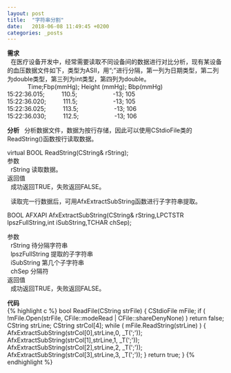 ```yaml
---
layout: post
title:  "字符串分割"
date:   2018-06-08 11:49:45 +0200
categories: _posts
---
```

**需求**  
&nbsp;&nbsp;在医疗设备开发中，经常需要读取不同设备间的数据进行对比分析，现有某设备的血压数据文件如下，类型为ASII，用“;”进行分隔，第一列为日期类型，第二列为double类型，第三列为int类型，第四列为double。  
&nbsp;&nbsp;&nbsp;&nbsp;&nbsp;&nbsp;&nbsp;&nbsp;&nbsp;&nbsp;&nbsp;&nbsp;Time;Fbp(mmHg); Height (mmHg); Bbp(mmHg)  
15:22:36.015;&nbsp;&nbsp;&nbsp;&nbsp;&nbsp;&nbsp;&nbsp;&nbsp;&nbsp;&nbsp;110.5;&nbsp;&nbsp;&nbsp;&nbsp;&nbsp;&nbsp;&nbsp;&nbsp;&nbsp;&nbsp;&nbsp;&nbsp;&nbsp;&nbsp;&nbsp;&nbsp;&nbsp;&nbsp;&nbsp;&nbsp;&nbsp;-13; 105  
15:22:36.020;&nbsp;&nbsp;&nbsp;&nbsp;&nbsp;&nbsp;&nbsp;&nbsp;&nbsp;&nbsp;111.5;&nbsp;&nbsp;&nbsp;&nbsp;&nbsp;&nbsp;&nbsp;&nbsp;&nbsp;&nbsp;&nbsp;&nbsp;&nbsp;&nbsp;&nbsp;&nbsp;&nbsp;&nbsp;&nbsp;&nbsp;&nbsp;-13; 105  
15:22:36.025;&nbsp;&nbsp;&nbsp;&nbsp;&nbsp;&nbsp;&nbsp;&nbsp;&nbsp;&nbsp;113.5;&nbsp;&nbsp;&nbsp;&nbsp;&nbsp;&nbsp;&nbsp;&nbsp;&nbsp;&nbsp;&nbsp;&nbsp;&nbsp;&nbsp;&nbsp;&nbsp;&nbsp;&nbsp;&nbsp;&nbsp;&nbsp;-13; 106  
15:22:36.030;&nbsp;&nbsp;&nbsp;&nbsp;&nbsp;&nbsp;&nbsp;&nbsp;&nbsp;&nbsp;112.5;&nbsp;&nbsp;&nbsp;&nbsp;&nbsp;&nbsp;&nbsp;&nbsp;&nbsp;&nbsp;&nbsp;&nbsp;&nbsp;&nbsp;&nbsp;&nbsp;&nbsp;&nbsp;&nbsp;&nbsp;&nbsp;-13; 106  

**分析**
&nbsp;&nbsp;分析数据文件，数据为按行存储，因此可以使用CStdioFile类的ReadString()函数按行读取数据。  

virtual BOOL ReadString(CString& rString);  
参数  
&nbsp;&nbsp;rString 读取数据。  
返回值  
&nbsp;&nbsp;成功返回TRUE，失败返回FALSE。

&nbsp;&nbsp;读取完一行数据后，可用AfxExtractSubString函数进行子字符串提取。

BOOL AFXAPI AfxExtractSubString(CString& rString,LPCTSTR lpszFullString,int iSubString,TCHAR chSep);

参数  
&nbsp;&nbsp;rString 待分隔字符串  
&nbsp;&nbsp;lpszFullString 提取的子字符串    
&nbsp;&nbsp;iSubString 第几个子字符串     
&nbsp;&nbsp;chSep 分隔符    
返回值  
&nbsp;&nbsp;成功返回TRUE，失败返回FALSE。

**代码**  
{% highlight c %}
bool ReadFile(CString strFile)
{
	CStdioFile mFile;
	if ( !mFile.Open(strFile, CFile::modeRead | CFile::shareDenyNone) )
		return false;
	CString strLine;
	CString strCol[4];
	while ( mFile.ReadString(strLine) )
	{
		AfxExtractSubString(strCol[0],strLine,0, _T(';'));
		AfxExtractSubString(strCol[1],strLine,1, _T(';'));
		AfxExtractSubString(strCol[2],strLine,2, _T(';'));
		AfxExtractSubString(strCol[3],strLine,3, _T(';'));
	}
	return true;
}
{% endhighlight %}
